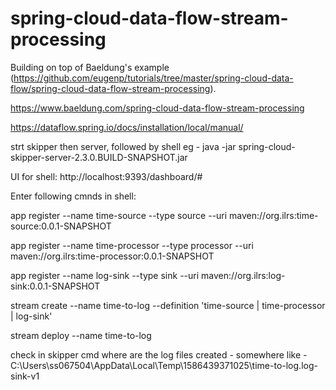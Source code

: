 # spring-cloud-data-flow-stream-processing
 Building on top of Baeldung's example (https://github.com/eugenp/tutorials/tree/master/spring-cloud-data-flow/spring-cloud-data-flow-stream-processing).



https://www.baeldung.com/spring-cloud-data-flow-stream-processing



https://dataflow.spring.io/docs/installation/local/manual/





strt skipper then server, followed by shell
 eg - java -jar spring-cloud-skipper-server-2.3.0.BUILD-SNAPSHOT.jar


UI for shell: http://localhost:9393/dashboard/#


Enter following cmnds in shell:


app register --name time-source --type source --uri maven://org.ilrs:time-source:0.0.1-SNAPSHOT

app register --name time-processor --type processor --uri maven://org.ilrs:time-processor:0.0.1-SNAPSHOT

app register --name log-sink --type sink --uri maven://org.ilrs:log-sink:0.0.1-SNAPSHOT

stream create --name time-to-log --definition 'time-source | time-processor | log-sink'

stream deploy --name time-to-log



check in skipper cmd where are the log files created - somewhere like - C:\Users\ss067504\AppData\Local\Temp\1586439371025\time-to-log.log-sink-v1